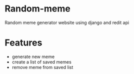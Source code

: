 # Random-meme
Random meme generator website using django and redit api

# Features
* generate new meme
* create a list of saved memes
* remove meme from saved list
